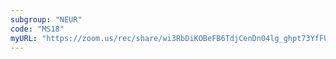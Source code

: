 ```yaml
---
subgroup: "NEUR"
code: "MS18"
myURL: "https://zoom.us/rec/share/wi3RbDiKOBeFB6TdjCenDn04lg_ghpt73YfFU6qx1XeYx3eCONLNbq7zzANZrtLa.riZDhimsFXUem1z8?startTime=1623928292000"
---
```

